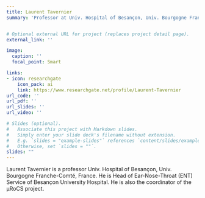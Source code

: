 ```yaml
---
title: Laurent Tavernier
summary: 'Professor at Univ. Hospital of Besançon, Univ. Bourgogne Franche-Comté, France; ENT Surgeon - Head of ENT Service at the Besançon University Hospital'


# Optional external URL for project (replaces project detail page).
external_link: ''

image:
  caption: ''
  focal_point: Smart

links:
- icon: researchgate
    icon_pack: ai
    link: https://www.researchgate.net/profile/Laurent-Tavernier
url_code: ''
url_pdf: ''
url_slides: ''
url_video: ''

# Slides (optional).
#   Associate this project with Markdown slides.
#   Simply enter your slide deck's filename without extension.
#   E.g. `slides = "example-slides"` references `content/slides/example-slides.md`.
#   Otherwise, set `slides = ""`.
slides: ""
---
```


Laurent Tavernier is a professor Univ. Hospital of Besançon, Univ. Bourgogne Franche-Comté, France. He is Head of Ear-Nose-Throat (ENT) Service of Besançon University Hospital. He is also the coordinator of the µRoCS project.
